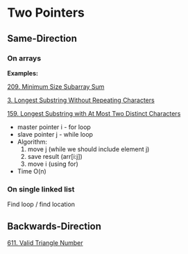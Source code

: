 # Two Pointers

## Same-Direction

### On arrays

__Examples:__

[209. Minimum Size Subarray Sum](https://leetcode.com/problems/minimum-size-subarray-sum/)

[3. Longest Substring Without Repeating Characters](https://leetcode.com/problems/longest-substring-without-repeating-characters/)

[159. Longest Substring with At Most Two Distinct Characters](https://leetcode.com/problems/longest-substring-with-at-most-two-distinct-characters/)

* master pointer i - for loop
* slave pointer j - while loop
* Algorithm:
  1. move j (while we should include element j)
  2. save result (arr[i:j])
  3. move i (using for)
* Time O(n)

### On single linked list
Find loop / find location

## Backwards-Direction


[611. Valid Triangle Number](https://leetcode.com/problems/valid-triangle-number/)
